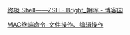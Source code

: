 [终极 Shell——ZSH - Bright_朝晖 - 博客园](https://www.cnblogs.com/dhcn/p/11666845.html) 

 [MAC终端命令-文件操作、编辑操作](https://blog.csdn.net/hellocsz/article/details/81255417) 